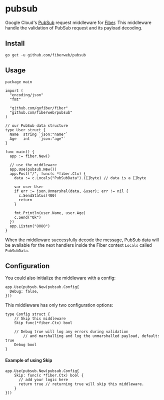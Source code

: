 # pubsub
Google Cloud's [PubSub](https://cloud.google.com/pubsub) request middleware for [Fiber](https://github.com/gofiber/fiber). This middleware handle the validation of PubSub request and its payload decoding.

## Install

```
go get -u github.com/fiberweb/pubsub
```

## Usage

```
package main

import (
  "encoding/json"
  "fmt"
  
  "github.com/gofiber/fiber"
  "github.com/fiberweb/pubsub"
)

// our PubSub data structure
type User struct {
  Name  string `json:"name"`
  Age   int    `json:"age"`
}

func main() {
  app := fiber.New()
  
  // use the middleware
  app.Use(pubsub.New())
  app.Post("/", func(c *fiber.Ctx) {
    data := c.Locals("PubSubData").([]byte) // data is a []byte
    
    var user User
    if err := json.Unmarshal(data, &user); err != nil {
      c.SendStatus(400)
      return
    }
    
    fmt.Println(user.Name, user.Age)
    c.Send("Ok")
  })
  app.Listen("8080")
}
```

When the middleware successfully decode the message, PubSub data will be available for the next handlers inside the Fiber context `Locals` called `PubSubData`.

## Configuration
You could also initialize the middleware with a config:
```
app.Use(pubsub.New(pubsub.Config{
  Debug: false,
}))
```

This middleware has only two configuration options:

```
type Config struct {
	// Skip this middleware
	Skip func(*fiber.Ctx) bool
  
	// Debug true will log any errors during validation 
        // and marshalling and log the unmarshalled payload, default: true
	Debug bool
}
```

#### Example of using Skip
```
app.Use(pubsub.New(pubsub.Config{
    Skip: func(c *fiber.Ctx) bool {
      // add your logic here
      return true // returning true will skip this middleware.
    }
}))
```
